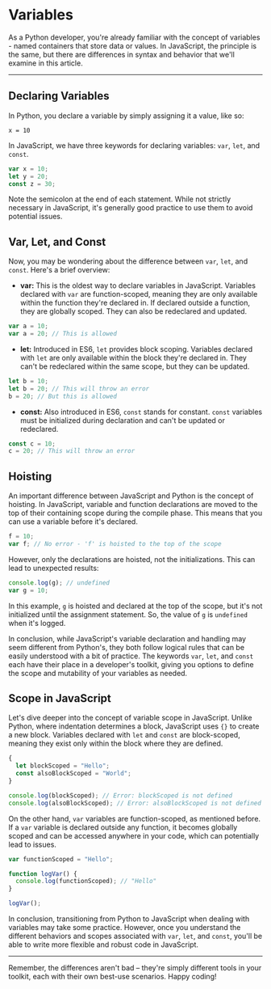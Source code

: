 # Variables

As a Python developer, you're already familiar with the concept of variables - named containers that store data or values. In JavaScript, the principle is the same, but there are differences in syntax and behavior that we'll examine in this article.

---

## Declaring Variables

In Python, you declare a variable by simply assigning it a value, like so:

```
x = 10
```

In JavaScript, we have three keywords for declaring variables: `var`, `let`, and `const`.

```js
var x = 10;
let y = 20;
const z = 30;

```

Note the semicolon at the end of each statement. While not strictly necessary in JavaScript, it's generally good practice to use them to avoid potential issues.

## Var, Let, and Const

Now, you may be wondering about the difference between `var`, `let`, and `const`. Here's a brief overview:

- **var:** This is the oldest way to declare variables in JavaScript. Variables declared with `var` are function-scoped, meaning they are only available within the function they're declared in. If declared outside a function, they are globally scoped. They can also be redeclared and updated.

```jsx
var a = 10;
var a = 20; // This is allowed
```

- **let:** Introduced in ES6, `let` provides block scoping. Variables declared with `let` are only available within the block they're declared in. They can't be redeclared within the same scope, but they can be updated.

```jsx
let b = 10;
let b = 20; // This will throw an error
b = 20; // But this is allowed

```

- **const:** Also introduced in ES6, `const` stands for constant. `const` variables must be initialized during declaration and can't be updated or redeclared.

```jsx
const c = 10;
c = 20; // This will throw an error
```

## Hoisting

An important difference between JavaScript and Python is the concept of hoisting. In JavaScript, variable and function declarations are moved to the top of their containing scope during the compile phase. This means that you can use a variable before it's declared.

```js
f = 10;
var f; // No error - 'f' is hoisted to the top of the scope

```

However, only the declarations are hoisted, not the initializations. This can lead to unexpected results:

```js
console.log(g); // undefined
var g = 10;

```

In this example, `g` is hoisted and declared at the top of the scope, but it's not initialized until the assignment statement. So, the value of `g` is `undefined` when it's logged.

In conclusion, while JavaScript's variable declaration and handling may seem different from Python's, they both follow logical rules that can be easily understood with a bit of practice. The keywords `var`, `let`, and `const` each have their place in a developer's toolkit, giving you options to define the scope and mutability of your variables as needed.

## Scope in JavaScript

Let's dive deeper into the concept of variable scope in JavaScript. Unlike Python, where indentation determines a block, JavaScript uses `{}` to create a new block. Variables declared with `let` and `const` are block-scoped, meaning they exist only within the block where they are defined.

```jsx
{
  let blockScoped = "Hello";
  const alsoBlockScoped = "World";
}

console.log(blockScoped); // Error: blockScoped is not defined
console.log(alsoBlockScoped); // Error: alsoBlockScoped is not defined
```

On the other hand, `var` variables are function-scoped, as mentioned before. If a `var` variable is declared outside any function, it becomes globally scoped and can be accessed anywhere in your code, which can potentially lead to issues.

```jsx
var functionScoped = "Hello";

function logVar() {
  console.log(functionScoped); // "Hello"
}

logVar();

```

In conclusion, transitioning from Python to JavaScript when dealing with variables may take some practice. However, once you understand the different behaviors and scopes associated with `var`, `let`, and `const`, you'll be able to write more flexible and robust code in JavaScript.

---

Remember, the differences aren't bad – they're simply different tools in your toolkit, each with their own best-use scenarios. Happy coding!